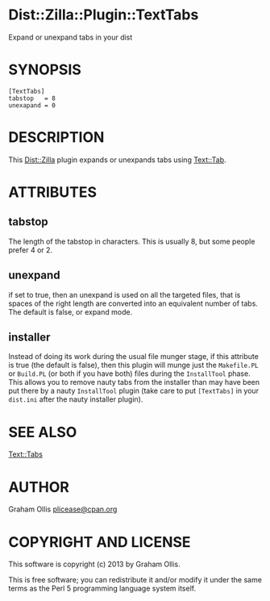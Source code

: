 # Dist::Zilla::Plugin::TextTabs

Expand or unexpand tabs in your dist

# SYNOPSIS

    [TextTabs]
    tabstop   = 8
    unexapand = 0

# DESCRIPTION

This [Dist::Zilla](https://metacpan.org/pod/Dist::Zilla) plugin expands or unexpands tabs using [Text::Tab](https://metacpan.org/pod/Text::Tab).

# ATTRIBUTES

## tabstop

The length of the tabstop in characters.  This is usually 8, but some people prefer 4 or 2.

## unexpand

if set to true, then an unexpand is used on all the targeted files, that is spaces of the
right length are converted into an equivalent number of tabs.  The default is false, or
expand mode.

## installer

Instead of doing its work during the usual file munger stage, if this
attribute is true (the default is false), then this plugin will munge
just the `Makefile.PL` or `Build.PL` (or both if you have both) files
during the `InstallTool` phase.  This allows you to remove nauty
tabs from the installer than may have been put there by a nauty
`InstallTool` plugin (take care to put `[TextTabs]` in your `dist.ini`
after the nauty installer plugin).

# SEE ALSO

[Text::Tabs](https://metacpan.org/pod/Text::Tabs)

# AUTHOR

Graham Ollis <plicease@cpan.org>

# COPYRIGHT AND LICENSE

This software is copyright (c) 2013 by Graham Ollis.

This is free software; you can redistribute it and/or modify it under
the same terms as the Perl 5 programming language system itself.
